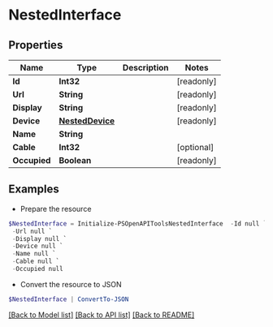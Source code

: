 # NestedInterface
## Properties

Name | Type | Description | Notes
------------ | ------------- | ------------- | -------------
**Id** | **Int32** |  | [readonly] 
**Url** | **String** |  | [readonly] 
**Display** | **String** |  | [readonly] 
**Device** | [**NestedDevice**](NestedDevice.md) |  | [readonly] 
**Name** | **String** |  | 
**Cable** | **Int32** |  | [optional] 
**Occupied** | **Boolean** |  | [readonly] 

## Examples

- Prepare the resource
```powershell
$NestedInterface = Initialize-PSOpenAPIToolsNestedInterface  -Id null `
 -Url null `
 -Display null `
 -Device null `
 -Name null `
 -Cable null `
 -Occupied null
```

- Convert the resource to JSON
```powershell
$NestedInterface | ConvertTo-JSON
```

[[Back to Model list]](../README.md#documentation-for-models) [[Back to API list]](../README.md#documentation-for-api-endpoints) [[Back to README]](../README.md)

